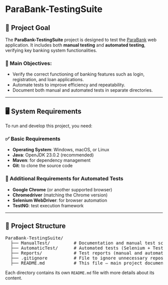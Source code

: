 <h1>ParaBank-TestingSuite</h1>

<h2>🎯 Project Goal</h2>
<p>The <strong>ParaBank-TestingSuite</strong> project is designed to test the 
<a href="https://parabank.parasoft.com">ParaBank</a> web application. It includes both 
<strong>manual testing</strong> and <strong>automated testing</strong>, verifying key banking system functionalities.</p>

<h3>📌 Main Objectives:</h3>
<ul>
  <li>Verify the correct functioning of banking features such as login, registration, and loan applications.</li>
  <li>Automate tests to improve efficiency and repeatability.</li>
  <li>Document both manual and automated tests in separate directories.</li>
</ul>

<hr>

<h2>🖥️ System Requirements</h2>
<p>To run and develop this project, you need:</p>

<h3>✅ Basic Requirements</h3>
<ul>
  <li><strong>Operating System</strong>: Windows, macOS, or Linux</li>
  <li><strong>Java</strong>: OpenJDK 23.0.2 (recommended)</li>
  <li><strong>Maven</strong>: for dependency management</li>
  <li><strong>Git</strong>: to clone the source code</li>
</ul>

<h3>🔧 Additional Requirements for Automated Tests</h3>
<ul>
  <li><strong>Google Chrome</strong> (or another supported browser)</li>
  <li><strong>Chromedriver</strong> (matching the Chrome version)</li>
  <li><strong>Selenium WebDriver</strong>: for browser automation</li>
  <li><strong>TestNG</strong>: test execution framework</li>
</ul>

<hr>

<h2>📂 Project Structure</h2>
<pre>
ParaBank-TestingSuite/
  ├── ManualTest/         # Documentation and manual test scenarios
  ├── AutomaticTest/      # Automated tests (Selenium + TestNG)
  ├── Reports/            # Test reports (manual and automated)
  ├── .gitignore          # File to ignore unnecessary repository files
  ├── README.md           # This file – main project documentation
</pre>

<p>Each directory contains its own <code>README.md</code> file with more details about its content.</p>
